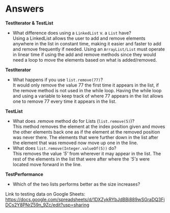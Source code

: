 # Answers
__TestIterator & TestList__
- What difference does using a `LinkedList` v. a `List` have?  
Using a LinkedList allows the user to add and remove elements anywhere in the list in
constant time, making it easier and faster to add and remove frequently if needed. Using
an `ArrayList/List` must operate in linear time if using the add and remove methods since they
would need a loop to move the elements based on what is added/removed. 

__TestIterator__
- What happens if you use `list.remove(77)`?  
It would only remove the value 77 the first time it appears in the list, if the remove
method is not used in the while loop. Having the while loop and using a variable to keep track
of where 77 appears in the list allows one to remove 77 every time it appears in the list.

__TestList__
- What does .remove method do for Lists (`list.remove(5)`)?  
This method removes the element at the index position given and moves the other elements 
back one as if the element at the removed position was never there. The elements that were
further down in the list after the element that was removed now move up one in the line.
- What does `list.remove(Integer.valueOf(5))` do?  
This removes the value _'5'_ from wherever it may appear in the list. The rest of the 
elements in the list that were after where the _'5's_ were located move forward in the line.

__TestPerformance__
- Which of the two lists performs better as the size increases?  


Link to testing data on Google Sheets:  
https://docs.google.com/spreadsheets/d/1DXZykRYbJdBBi889wSGraDQ3FjDCs2Y8PNrZ59n_9Zc/edit?usp=sharing
